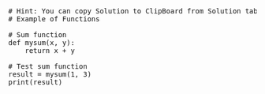 <pre class="file" data-target="clipboard">
# Hint: You can copy Solution to ClipBoard from Solution tab in Step 2
# Example of Functions

# Sum function
def mysum(x, y):
	return x + y

# Test sum function
result = mysum(1, 3)
print(result)

</pre>